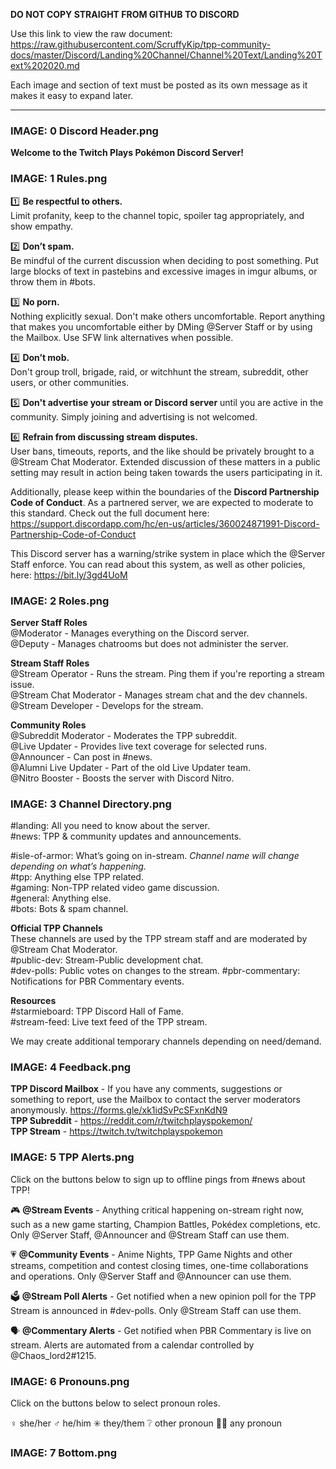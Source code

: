 **DO NOT COPY STRAIGHT FROM GITHUB TO DISCORD**

Use this link to view the raw document: <https://raw.githubusercontent.com/ScruffyKip/tpp-community-docs/master/Discord/Landing%20Channel/Channel%20Text/Landing%20Text%202020.md>

Each image and section of text must be posted as its own message as it makes it easy to expand later.

----- 

### IMAGE: 0 Discord Header.png ###

**Welcome to the Twitch Plays Pokémon Discord Server!**

### IMAGE: 1 Rules.png ###

:one: **Be respectful to others.**  
Limit profanity, keep to the channel topic, spoiler tag appropriately, and show empathy.

:two: **Don’t spam.**  
Be mindful of the current discussion when deciding to post something. Put large blocks of text in pastebins and excessive images in imgur albums, or throw them in #bots.

:three: **No porn.**  
Nothing explicitly sexual. Don't make others uncomfortable. Report anything that makes you uncomfortable either by DMing @Server Staff or by using the Mailbox. Use SFW link alternatives when possible.

:four: **Don’t mob.**  
Don't group troll, brigade, raid, or witchhunt the stream, subreddit, other users, or other communities.

:five: **Don't advertise your stream or Discord server** until you are active in the community. 
Simply joining and advertising is not welcomed.

:six: **Refrain from discussing stream disputes.**  
User bans, timeouts, reports, and the like should be privately brought to a @Stream Chat Moderator. Extended discussion of these matters in a public setting may result in action being taken towards the users participating in it.

Additionally, please keep within the boundaries of the **Discord Partnership Code of Conduct**.  As a partnered server, we are expected to moderate to this standard.  Check out the full document here: <https://support.discordapp.com/hc/en-us/articles/360024871991-Discord-Partnership-Code-of-Conduct>

This Discord server has a warning/strike system in place which the @Server Staff enforce. You can read about this system, as well as other policies, here: <https://bit.ly/3gd4UoM>

### IMAGE: 2 Roles.png ###

**Server Staff Roles**  
@Moderator - Manages everything on the Discord server.  
@Deputy - Manages chatrooms but does not administer the server.  

**Stream Staff Roles**  
@Stream Operator - Runs the stream. Ping them if you're reporting a stream issue.  
@Stream Chat Moderator - Manages stream chat and the dev channels.  
@Stream Developer - Develops for the stream.  

**Community Roles**  
@Subreddit Moderator - Moderates the TPP subreddit.  
@Live Updater - Provides live text coverage for selected runs.  
@Announcer - Can post in #news.  
@Alumni Live Updater - Part of the old Live Updater team.  
@Nitro Booster - Boosts the server with Discord Nitro.  

### IMAGE: 3 Channel Directory.png ###

#landing: All you need to know about the server.  
#news: TPP & community updates and announcements.  

#isle-of-armor: What’s going on in-stream. _Channel name will change depending on what’s happening._  
#tpp: Anything else TPP related.  
#gaming: Non-TPP related video game discussion.  
#general: Anything else.  
#bots: Bots & spam channel.  

**Official TPP Channels**  
These channels are used by the TPP stream staff and are moderated by @Stream Chat Moderator.  
#public-dev: Stream-Public development chat.  
#dev-polls: Public votes on changes to the stream.
#pbr-commentary: Notifications for PBR Commentary events.  

**Resources**  
#starmieboard: TPP Discord Hall of Fame.  
#stream-feed: Live text feed of the TPP stream.  

We may create additional temporary channels depending on need/demand.  

### IMAGE: 4 Feedback.png ###

**TPP Discord Mailbox** - If you have any comments, suggestions or something to report, use the Mailbox to contact the server moderators anonymously. <https://forms.gle/xk1idSvPcSFxnKdN9>  
**TPP Subreddit** - <https://reddit.com/r/twitchplayspokemon/>  
**TPP Stream** - <https://twitch.tv/twitchplayspokemon>  

### IMAGE: 5 TPP Alerts.png ###

Click on the buttons below to sign up to offline pings from #news about TPP!

:video_game: **@Stream Events** - Anything critical happening on-stream right now, such as a new game starting, Champion Battles, Pokédex completions, etc. Only @Server Staff, @Announcer and @Stream Staff can use them. 

:heartpulse: **@Community Events** - Anime Nights, TPP Game Nights and other streams, competition and contest closing times, one-time collaborations and operations. Only @Server Staff  and @Announcer can use them.

:ballot_box: **@Stream Poll Alerts** - Get notified when a new opinion poll for the TPP Stream is announced in #dev-polls.  Only @Stream Staff can use them.

:speaking_head: **@Commentary Alerts** - Get notified when PBR Commentary is live on stream. Alerts are automated from a calendar controlled by @Chaos_lord2#1215.

### IMAGE: 6 Pronouns.png ###

Click on the buttons below to select pronoun roles.

:female_sign: she/her
:male_sign: he/him
:eight_spoked_asterisk: they/them
:grey_question: other pronoun
:rainbow_flag: any pronoun

### IMAGE: 7 Bottom.png ###